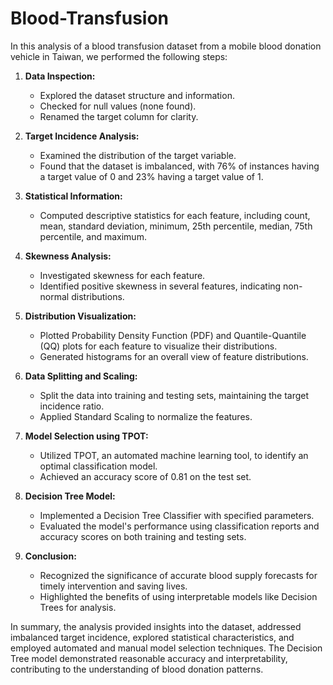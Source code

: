 # Blood-Transfusion
In this analysis of a blood transfusion dataset from a mobile blood donation vehicle in Taiwan, we performed the following steps:

1. **Data Inspection:**
   - Explored the dataset structure and information.
   - Checked for null values (none found).
   - Renamed the target column for clarity.

2. **Target Incidence Analysis:**
   - Examined the distribution of the target variable.
   - Found that the dataset is imbalanced, with 76% of instances having a target value of 0 and 23% having a target value of 1.

3. **Statistical Information:**
   - Computed descriptive statistics for each feature, including count, mean, standard deviation, minimum, 25th percentile, median, 75th percentile, and maximum.

4. **Skewness Analysis:**
   - Investigated skewness for each feature.
   - Identified positive skewness in several features, indicating non-normal distributions.

5. **Distribution Visualization:**
   - Plotted Probability Density Function (PDF) and Quantile-Quantile (QQ) plots for each feature to visualize their distributions.
   - Generated histograms for an overall view of feature distributions.

6. **Data Splitting and Scaling:**
   - Split the data into training and testing sets, maintaining the target incidence ratio.
   - Applied Standard Scaling to normalize the features.

7. **Model Selection using TPOT:**
   - Utilized TPOT, an automated machine learning tool, to identify an optimal classification model.
   - Achieved an accuracy score of 0.81 on the test set.

8. **Decision Tree Model:**
   - Implemented a Decision Tree Classifier with specified parameters.
   - Evaluated the model's performance using classification reports and accuracy scores on both training and testing sets.

9. **Conclusion:**
   - Recognized the significance of accurate blood supply forecasts for timely intervention and saving lives.
   - Highlighted the benefits of using interpretable models like Decision Trees for analysis.

In summary, the analysis provided insights into the dataset, addressed imbalanced target incidence, explored statistical characteristics, and employed automated and manual model selection techniques. The Decision Tree model demonstrated reasonable accuracy and interpretability, contributing to the understanding of blood donation patterns.
